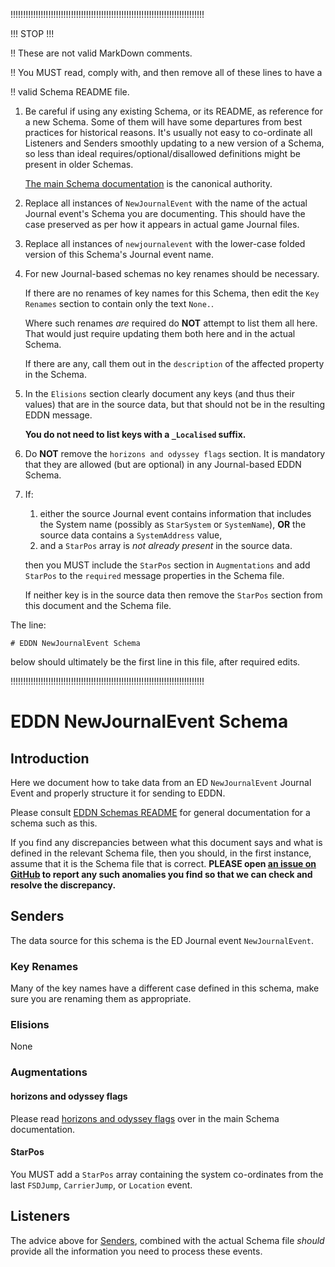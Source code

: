 !!!!!!!!!!!!!!!!!!!!!!!!!!!!!!!!!!!!!!!!!!!!!!!!!!!!!!!!!!!!!!!!!!!!!!!!!!!!!

!!! STOP !!!

!! These are not valid MarkDown comments.

!! You MUST read, comply with, and then remove all of these lines to have a

!! valid Schema README file.

1. Be careful if using any existing Schema, or its README, as reference for a
   new Schema.  Some of them will have some departures from best practices for
   historical reasons.  It's usually not easy to co-ordinate all Listeners and
   Senders smoothly updating to a new version of a Schema, so less than ideal
   requires/optional/disallowed definitions might be present in older Schemas.

   [The main Schema documentation](../README-EDDN-schemas.md) is the canonical
   authority.
2. Replace all instances of `NewJournalEvent` with the name of the actual
   Journal event's Schema you are documenting.  This should have the case
   preserved as per how it appears in actual game Journal files.
3. Replace all instances of `newjournalevent` with the lower-case folded
   version of this Schema's Journal event name.
4. For new Journal-based schemas no key renames should be necessary.

   If there are no renames of key names for this Schema, then edit the
   `Key Renames` section to contain only the text `None.`.

   Where such renames *are* required do **NOT** attempt to list them all here.
   That would just require updating them both here and in the actual Schema.

   If there are any, call them out in the `description` of the affected
   property in the Schema.

5. In the `Elisions` section clearly document any keys (and thus their values)
   that are in the source data, but that should not be in the resulting EDDN
   message.

   **You do not need to list keys with a `_Localised` suffix.**

6. Do **NOT** remove the `horizons and odyssey flags` section.  It is
   mandatory that they are allowed (but are optional) in any Journal-based
   EDDN Schema.

7. If:
   1. either the source Journal event contains information that includes the
      System name (possibly as `StarSystem` or `SystemName`), **OR** the source
      data contains a `SystemAddress` value,
   2. and a `StarPos` array is *not already present* in the source data.
   
   then you MUST include the `StarPos` section in `Augmentations` and add
   `StarPos` to the `required` message properties in the Schema file.

   If neither key is in the source data then remove the `StarPos` section from
   this document and the Schema file.

The line:

    # EDDN NewJournalEvent Schema

below should ultimately be the first line in this file, after required edits.

!!!!!!!!!!!!!!!!!!!!!!!!!!!!!!!!!!!!!!!!!!!!!!!!!!!!!!!!!!!!!!!!!!!!!!!!!!!!!

# EDDN NewJournalEvent Schema

## Introduction
Here we document how to take data from an ED `NewJournalEvent` Journal 
Event and properly structure it for sending to EDDN.

Please consult [EDDN Schemas README](./README-EDDN-schemas.md) for general
documentation for a schema such as this.

If you find any discrepancies between what this document says and what is
defined in the relevant Schema file, then you should, in the first instance,
assume that it is the Schema file that is correct.
**PLEASE open
[an issue on GitHub](https://github.com/EDCD/EDDN/issues/new/choose)
to report any such anomalies you find so that we can check and resolve the
discrepancy.**

## Senders
The data source for this schema is the ED Journal event `NewJournalEvent`.

### Key Renames
Many of the key names have a different case defined in this schema, make 
sure you are renaming them as appropriate.

### Elisions
None

### Augmentations
#### horizons and odyssey flags
Please read [horizons and odyssey flags](../README-EDDN-schemas.md#horizons-and-odyssey-flags)
over in the main Schema documentation.

#### StarPos
You MUST add a `StarPos` array containing the system co-ordinates from the 
last `FSDJump`, `CarrierJump`, or `Location` event.

## Listeners
The advice above for [Senders](#senders), combined with the actual Schema file *should*
provide all the information you need to process these events.
